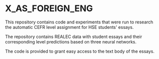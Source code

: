# X_AS_FOREIGN_ENG

This repository contains code and experiments that were run to research the automatic CEFR level assignment for HSE students' essays.

The repository contains REALEC data with student essays and their corresponding level predictions based on three neural networks.

The code is provided to grant easy access to the text body of the essays.
